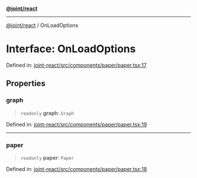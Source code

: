 [**@joint/react**](../README.md)

***

[@joint/react](../README.md) / OnLoadOptions

# Interface: OnLoadOptions

Defined in: [joint-react/src/components/paper/paper.tsx:17](https://github.com/samuelgja/joint/blob/main/packages/joint-react/src/components/paper/paper.tsx#L17)

## Properties

### graph

> `readonly` **graph**: `Graph`

Defined in: [joint-react/src/components/paper/paper.tsx:19](https://github.com/samuelgja/joint/blob/main/packages/joint-react/src/components/paper/paper.tsx#L19)

***

### paper

> `readonly` **paper**: `Paper`

Defined in: [joint-react/src/components/paper/paper.tsx:18](https://github.com/samuelgja/joint/blob/main/packages/joint-react/src/components/paper/paper.tsx#L18)
